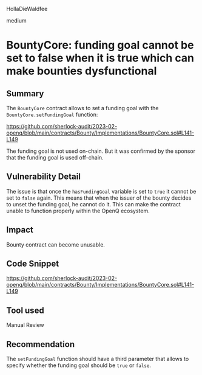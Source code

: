 HollaDieWaldfee

medium

# BountyCore: funding goal cannot be set to false when it is true which can make bounties dysfunctional

## Summary
The `BountyCore` contract allows to set a funding goal with the `BountyCore.setFundingGoal` function:

https://github.com/sherlock-audit/2023-02-openq/blob/main/contracts/Bounty/Implementations/BountyCore.sol#L141-L149

The funding goal is not used on-chain. But it was confirmed by the sponsor that the funding goal is used off-chain.

## Vulnerability Detail
The issue is that once the `hasFundingGoal` variable is set to `true` it cannot be set to `false` again.
This means that when the issuer of the bounty decides to unset the funding goal, he cannot do it.
This can make the contract unable to function properly within the OpenQ ecosystem.

## Impact
Bounty contract can become unusable.

## Code Snippet
https://github.com/sherlock-audit/2023-02-openq/blob/main/contracts/Bounty/Implementations/BountyCore.sol#L141-L149

## Tool used
Manual Review

## Recommendation
The `setFundingGoal` function should have a third parameter that allows to specify whether the funding goal should be `true` or `false`.